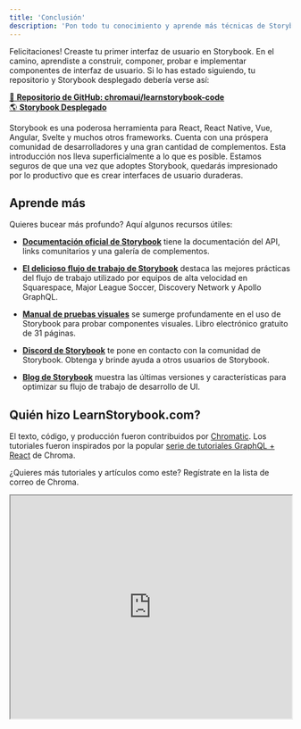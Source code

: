 ```yaml
---
title: 'Conclusión'
description: 'Pon todo tu conocimiento y aprende más técnicas de Storybook'
---
```


Felicitaciones! Creaste tu primer interfaz de usuario en Storybook. En el camino, aprendiste a construir, componer, probar e implementar componentes de interfaz de usuario. Si lo has estado siguiendo, tu repositorio y Storybook desplegado debería verse así:

[📕 **Repositorio de GitHub: chromaui/learnstorybook-code**](https://github.com/chromaui/learnstorybook-code/tree/vue)
<br/>
[🌎 **Storybook Desplegado**](https://clever-banach-415c03.netlify.com/)

Storybook es una poderosa herramienta para React, React Native, Vue, Angular, Svelte y muchos otros frameworks. Cuenta con una próspera comunidad de desarrolladores y una gran cantidad de complementos. Esta introducción nos lleva superficialmente a lo que es posible. Estamos seguros de que una vez que adoptes Storybook, quedarás impresionado por lo productivo que es crear interfaces de usuario duraderas.

## Aprende más

Quieres bucear más profundo? Aquí algunos recursos útiles:

- [**Documentación oficial de Storybook**](https://storybook.js.org/basics/introduction/) tiene la documentación del API, links comunitarios y una galería de complementos.

- [**El delicioso flujo de trabajo de Storybook**](https://blog.hichroma.com/the-delightful-storybook-workflow-b322b76fd07) destaca las mejores prácticas del flujo de trabajo utilizado por equipos de alta velocidad en Squarespace, Major League Soccer, Discovery Network y Apollo GraphQL.

- [**Manual de pruebas visuales**](https://www.chromatic.com/book/visual-testing-handbook) se sumerge profundamente en el uso de Storybook para probar componentes visuales. Libro electrónico gratuito de 31 páginas.

- [**Discord de Storybook**](https://discord.gg/UUt2PJb) te pone en contacto con la comunidad de Storybook. Obtenga y brinde ayuda a otros usuarios de Storybook.

- [**Blog de Storybook**](https://medium.com/storybookjs) muestra las últimas versiones y características para optimizar su flujo de trabajo de desarrollo de UI.

## Quién hizo LearnStorybook.com?

El texto, código, y producción fueron contribuidos por [Chromatic](http://blog.hichroma.com/). Los tutoriales fueron inspirados por la popular [serie de tutoriales GraphQL + React](https://blog.hichroma.com/graphql-react-tutorial-part-1-6-d0691af25858) de Chroma.

¿Quieres más tutoriales y artículos como este? Regístrate en la lista de correo de Chroma.

<iframe style="height:400px;width:100%;max-width:800px;margin:0px auto;" src="https://upscri.be/bface0?as_embed"></iframe>
